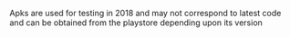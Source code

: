 Apks are used for testing in 2018 and may not correspond to latest code and can be obtained from the playstore depending upon its version
